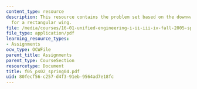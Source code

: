 ```yaml
---
content_type: resource
description: This resource contains the problem set based on the downwash velocity
  for a rectangular wing.
file: /media/courses/16-01-unified-engineering-i-ii-iii-iv-fall-2005-spring-2006/80fecf56c257d4f391eb9564ad7e18fc_f05_ps02_spring04.pdf
file_type: application/pdf
learning_resource_types:
- Assignments
ocw_type: OCWFile
parent_title: Assignments
parent_type: CourseSection
resourcetype: Document
title: f05_ps02_spring04.pdf
uid: 80fecf56-c257-d4f3-91eb-9564ad7e18fc
---
```

